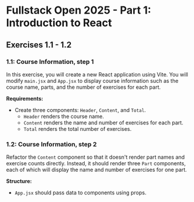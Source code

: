 # Fullstack Open 2025 - Part 1: Introduction to React

## Exercises 1.1 - 1.2

### 1.1: Course Information, step 1
In this exercise, you will create a new React application using Vite. You will modify `main.jsx` and `App.jsx` to display course information such as the course name, parts, and the number of exercises for each part.

**Requirements:**
- Create three components: `Header`, `Content`, and `Total`.
  - `Header` renders the course name.
  - `Content` renders the name and number of exercises for each part.
  - `Total` renders the total number of exercises.

### 1.2: Course Information, step 2
Refactor the `Content` component so that it doesn't render part names and exercise counts directly. Instead, it should render three `Part` components, each of which will display the name and number of exercises for one part.

**Structure:**
- `App.jsx` should pass data to components using props.
